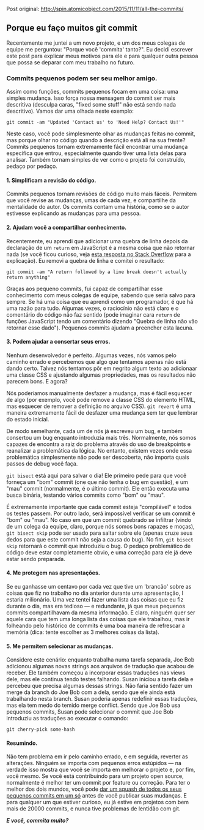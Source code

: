 Post original: http://spin.atomicobject.com/2015/11/11/all-the-commits/

## Porque eu faço muitos git commit
Recentemente me juntei a um novo projeto, e um dos meus colegas de equipe me perguntou: "Porque você 'commita' tanto?". Eu decidi escrever este post para explicar meus motivos para ele e para qualquer outra pessoa que possa se deparar com meu trabalho no futuro.

### Commits pequenos podem ser seu melhor amigo.
Assim como funções, commits pequenos focam em uma coisa: uma simples mudança. Isso força nossa mensagem do commit ser mais descritiva (desculpa caras, "fixed some stuff" não está sendo nada descritivo).
Vamos dar uma olhada neste exemplo:

````
git commit -am "Updated 'Contact us' to 'Need Help? Contact Us!'"
````

Neste caso, você pode simplesmente olhar as mudanças feitas no commit, mas porque olhar no código quando a descrição está ali na sua frente? Commits pequenos tornam extremamente fácil encontrar uma mudança específica que entrou, especialmente quando tiver uma lista delas para analisar. Também tornam simples de ver como o projeto foi construído, pedaço por pedaço.

#### 1. Simplificam a revisão do código.
Commits pequenos tornam revisões de código muito mais fáceis. Permitem que você revise as mudanças, umas de cada vez, e compartilhe da mentalidade do autor. Os commits contam uma história, como se o autor estivesse explicando as mudanças para uma pessoa.

#### 2. Ajudam você a compartilhar conhecimento.
Recentemente, eu aprendi que adicionar uma quebra de linha depois da declaração de um `return` em JavaScript é a mesma coisa que não retornar nada (se você ficou curioso, veja [esta resposta no Stack Overflow](http://stackoverflow.com/a/8528606) para a explicação). Eu removi a quebra de linha e comitei o resultado:

````
git commit -am "A return followed by a line break doesn't actually return anything"
````

Graças aos pequeno commits, fui capaz de compartilhar esse conhecimento com meus colegas de equipe, sabendo que seria salvo para sempre. Se há uma coisa que eu aprendi como um programador, é que há uma razão para tudo. Algumas vezes, o raciocínio não está claro e o comentário do código não faz sentido (pode imaginar cara `return` de funções JavaScript tendo um comentário dizendo "Quebra de linha não vão retornar esse dado"). Pequenos commits ajudam a preencher esta lacuna.

#### 3. Podem ajudar a consertar seus erros.
Nenhum desenvolvedor é perfeito. Algumas vezes, nós vamos pelo caminho errado e percebemos que algo que tentamos apenas não está dando certo. Talvez nós tentamos pôr em negrito algum texto ao adicionaar uma classe CSS e ajustando algumas propriedades, mas os resultados não parecem bons. E agora?

Nós poderíamos manualmente desfazer a mudança, mas é fácil esquecer de algo (por exemplo, você pode remove a classe CSS do elemento HTML, mas esquecer de remover a definição no arquivo CSS). `git revert` é uma maneira extremamente fácil de desfazer uma mudança sem ter que lembrar do estado inicial.

De modo semelhante, cada um de nós já escreveu um bug, e também consertou um bug enquanto introduzia mais três. Normalmente, nós somos capazes de encontra a raiz do problema através do uso de breakpoints e reanalizar a problemática da lógica. No entanto, existem vezes onde essa problemática simplesmente não pode ser descoberta, não importa quais passos de debug você faça.

`git bisect` está aqui para salvar o dia! Ele primeiro pede para que você forneça um "bom" commit (one que não tenha o bug em questão), e um "mau" commit (normalmente, é o último commit). Ele então executa uma busca binária, testando vários commits como "bom" ou "mau".

É extremamente importante que cada commit esteja "compilável" e todos os testes passem. Por outro lado, será impossível verificar se um commit é "bom" ou "mau". No caso em que um commit quebrado se infiltrar (vindo de um colega da equipe, claro, porque nós somos bons rapazes e moças), `git bisect skip` pode ser usado para saltar sobre ele (apenas cruze seus dedos para que este commit não seja a causa do bug). No fim, `git bisect skip` retornará o commit que introduziu o bug. O pedaço problemático de código deve estar completamente obvio, e uma correção para ele já deve estar sendo preparada.

#### 4. Me protegem nas apresentações.
Se eu ganhasse um centavo por cada vez que tive um 'brancão' sobre as coisas que fiz no trabalho no dia anterior durante uma apresentação, I estaria milionário. Uma vez tentei fazer uma lista das coisas que eu fiz durante o dia, mas era tedioso — e redundante, já que meus pequenos commits compartilhavam da mesma informação. E claro, ninguém quer ser aquele cara que tem uma longa lista das coisas que ele trabalhou, mas ir folheando pelo histórico de commits é uma boa maneira de refrescar a memória (dica: tente escolher as 3 melhores coisas da lista).

#### 5. Me permitem selecionar as mudanças.
Considere este cenário: enquanto trabalha numa tarefa separada, Joe Bob adicionou algumas novas strings aos arquivos de tradução que acabou de receber. Ele também começou a incorporar essas traduções nas views dele, mas ele continua tendo testes falhando. Susan iniciou a tarefa dela e percebeu que precisa algumas dessas strings. Não faria sentido fazer um merge da branch do Joe Bob com a dela, sendo que ele ainda está trabalhando nesta branch. Susan poderia apenas redefinir essas traduções, mas ela tem medo do temido merge conflict. Sendo que Joe Bob usa pequenos commits, Susan pode selecionar o commit que Joe Bob introduziu as traduções ao executar o comando:

````
git cherry-pick some-hash
````

#### Resumindo.
Não tem problema em ir pelo caminho errado, e em seguida, reverter as alterações. Ninguém se importa com pequenos erros estúpidos — na verdade isso mostra que você se importa em melhorar o projeto e, por fim, você mesmo. Se você está contribuindo para um projeto open source, normalmente é melhor ter um commit por feature ou correção. Para ter o melhor dos dois mundos, você pode [dar um squash de todos os seus pequenos commits em um só](http://makandracards.com/makandra/527-squash-several-git-commits-into-a-single-commit) antes de você publicar suas mudanças. E para qualquer um que estiver curioso, eu já estive em projetos com bem mais de 20000 commits, e nunca tive problemas de lentidão com git.

**_E você, commita muito?_**
